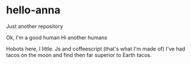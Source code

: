 # hello-anna
Just another repository



Ok, I'm a good human 
Hi another humans 

Hobots here, I little. Js and coffeescript (that's what I'm made of) 
I've had tacos on the moon and find then far superior to Earth tacos. 

